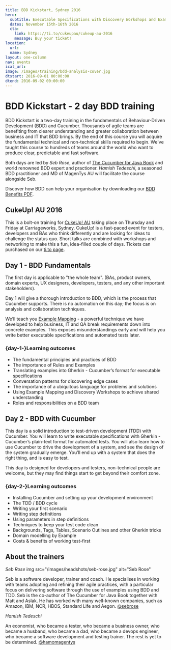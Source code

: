 ```yaml
---
title: BDD Kickstart, Sydney 2016
hero:
  subtitle: Executable Specifications with Discovery Workshops and Example Mapping
  dates: November 15th-16th 2016
  cta:
    link: https://ti.to/cukeupau/cukeup-au-2016
    message: Buy your ticket!
location:
  url: 
  name: Sydney
layout: one-column
nav: events
ical_url: 
image: /images/training/bdd-analysis-cover.jpg
dtstart: 2016-09-01 00:00:00
dtend: 2016-09-02 00:00:00
---
```

# BDD Kickstart - 2 day BDD training

BDD Kickstart is a two-day training in the fundamentals of Behaviour-Driven Development (BDD) and Cucumber. Thousands of agile teams are benefiting from clearer understanding and greater collaboration between business and IT that BDD brings. By the end of this course you will acquire the fundamental technical and non-technical skills required to begin. We've taught this course to hundreds of teams around the world who want to produce clear, predictable and fast software. 

Both days are led by *Seb Rose*, author of [The Cucumber for Java Book](https://www.amazon.com/Cucumber-Java-Book-Behaviour-Driven-Development/dp/1941222293) and world renowned BDD expert and practioner. *Hamish Tedeschi*, a seasoned BDD practitioner and MD of MagenTys AU will facilitate the course alongside Seb. 

Discover how BDD can help your organisation by downloading our [BDD Benefits PDF](https://cucumber.io/bdd-benefits.pdf).

## CukeUp! AU 2016

This is a bolt-on training for [CukeUp! AU](https://cucumber.io/events/cukeup-au-2016) taking place on Thursday and Friday at Carriageworks, Sydney. CukeUp! is a fast-paced event for testers, developers and BAs who think differently and are looking for ideas to challenge the status quo. Short talks are combined with workshops and networking to make this a fun, idea-filled couple of days. Tickets can purchased on our [ti.to page](https://ti.to/cukeupau/cukeup-au-2016).

## Day 1 - BDD Fundamentals

The first day is applicable to "the whole team".  (BAs, product owners, domain experts, UX designers, developers, testers, and any other important stakeholders).

Day 1 will give a thorough introduction to BDD, which is the process that Cucumber supports. There is no automation on this day; the focus is on analysis and collaboration techniques.

We’ll teach you [Example Mapping](https://cucumber.io/blog/2015/12/08/example-mapping-introduction) - a powerful technique we have developed to help business, IT and QA break requirements down into concrete examples. This exposes misunderstandings early and will help you write better executable specifications and automated tests later.

### {day-1-}Learning outcomes

* The fundamental principles and practices of BDD
* The importance of Rules and Examples
* Translating examples into Gherkin - Cucumber’s format for executable specifications
* Conversation patterns for discovering edge cases
* The importance of a ubiquitous language for problems and solutions
* Using Example Mapping and Discovery Workshops to achieve shared understanding
* Roles and responsibilities on a BDD team


## Day 2 - BDD with Cucumber

This day is a solid introduction to test-driven development (TDD) with Cucumber. You will learn to write executable specifications with Gherkin - Cucumber’s plain-text format for automated tests. You will also learn how to use Cucumber to drive the development of a system, and see the design of the system gradually emerge. You’ll end up with a system that does the right thing, and is easy to test.

This day is designed for developers and testers, non-technical people are welcome, but they may find things start to get beyond their comfort zone.

### {day-2-}Learning outcomes
* Installing Cucumber and setting up your development environment
* The TDD / BDD cycle
* Writing your first scenario
* Writing step definitions
* Using parameters in step definitions
* Techniques to keep your test code clean
* Backgrounds, Tags, Tables, Scenario Outlines and other Gherkin tricks
* Domain modelling by Example
* Costs & benefits of working test-first

## About the trainers

*Seb Rose*
img src="/images/headshots/seb-rose.jpg" alt="Seb Rose"

Seb is a software developer, trainer and coach. He specialises in working with teams adopting and refining their agile practices, with a particular focus on delivering software through the use of examples using BDD and TDD.
Seb is the co-author of The Cucumber for Java Book together with Matt and Aslak. He has worked with many well-known companies, such as Amazon, IBM, NCR, HBOS, Standard Life and Aegon. [@sebrose](https://twitter.com/sebrose)

*Hamish Tedeschi*

An economist, who became a tester, who became a business owner, who became a husband, who became a dad, who became a devops engineer, who became a software development and testing trainer. The rest is yet to be determined. [@hamomagentys](https://twitter.com/hamomagentys)
